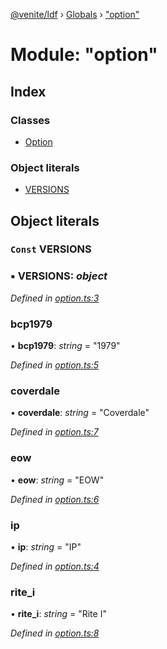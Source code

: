 [@venite/ldf](../README.md) › [Globals](../globals.md) › ["option"](_option_.md)

# Module: "option"

## Index

### Classes

* [Option](../classes/_option_.option.md)

### Object literals

* [VERSIONS](_option_.md#const-versions)

## Object literals

### `Const` VERSIONS

### ▪ **VERSIONS**: *object*

*Defined in [option.ts:3](https://github.com/gbj/venite/blob/f982f6c/ldf/src/option.ts#L3)*

###  bcp1979

• **bcp1979**: *string* = "1979"

*Defined in [option.ts:5](https://github.com/gbj/venite/blob/f982f6c/ldf/src/option.ts#L5)*

###  coverdale

• **coverdale**: *string* = "Coverdale"

*Defined in [option.ts:7](https://github.com/gbj/venite/blob/f982f6c/ldf/src/option.ts#L7)*

###  eow

• **eow**: *string* = "EOW"

*Defined in [option.ts:6](https://github.com/gbj/venite/blob/f982f6c/ldf/src/option.ts#L6)*

###  ip

• **ip**: *string* = "IP"

*Defined in [option.ts:4](https://github.com/gbj/venite/blob/f982f6c/ldf/src/option.ts#L4)*

###  rite_i

• **rite_i**: *string* = "Rite I"

*Defined in [option.ts:8](https://github.com/gbj/venite/blob/f982f6c/ldf/src/option.ts#L8)*
